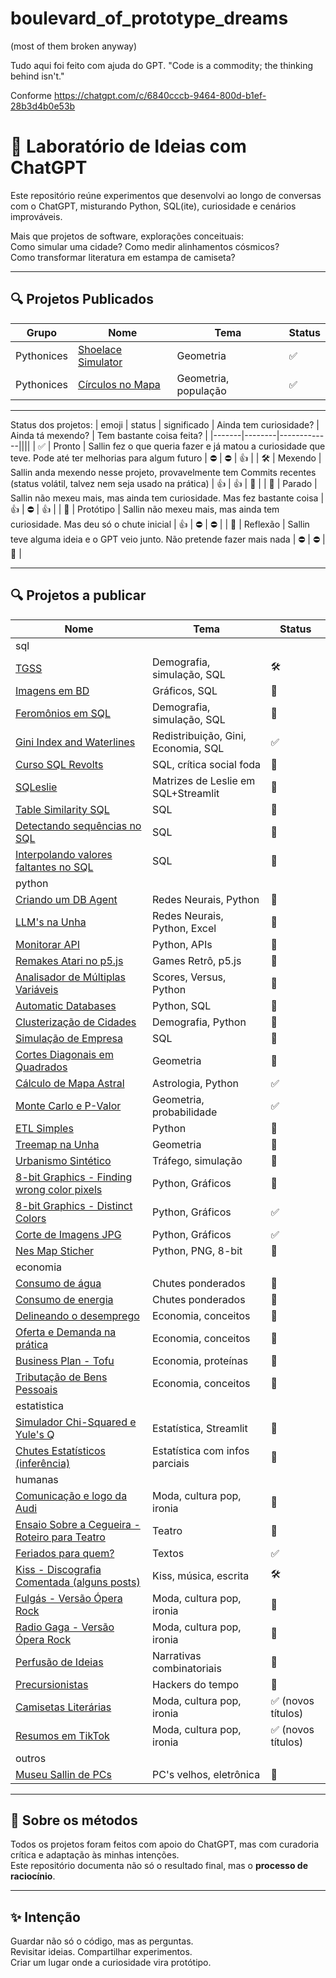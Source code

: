 # boulevard_of_prototype_dreams
(most of them broken anyway)

Tudo aqui foi feito com ajuda do GPT.
"Code is a commodity; the thinking behind isn't."

Conforme https://chatgpt.com/c/6840cccb-9464-800d-b1ef-28b3d4b0e53b

# 🧪 Laboratório de Ideias com ChatGPT

Este repositório reúne experimentos que desenvolvi ao longo de conversas com o ChatGPT, misturando Python, SQL(ite), curiosidade e cenários improváveis.

Mais que projetos de software, explorações conceituais:  
Como simular uma cidade? Como medir alinhamentos cósmicos?  
Como transformar literatura em estampa de camiseta?

---

## 🔍 Projetos Publicados

| Grupo | Nome | Tema | Status |
|-------|------|------|--------|
| Pythonices | [Shoelace Simulator](./python/shoelace-simulator) | Geometria | ✅ |
| Pythonices | [Círculos no Mapa](./python/map-circles) | Geometria, população | ✅ |

---

Status dos projetos:
| emoji | status | significado | Ainda tem curiosidade? | Ainda tá mexendo? | Tem bastante coisa feita? |
|-------|--------|-------------||||
| ✅ | Pronto | Sallin fez o que queria fazer e já matou a curiosidade que teve. Pode até ter melhorias para algum futuro | ⛔ | ⛔ | 👍 |
| 🛠️ | Mexendo | Sallin anda mexendo nesse projeto, provavelmente tem Commits recentes (status volátil, talvez nem seja usado na prática) | 👍 | 👍 | 🤷 |
| 👕 | Parado | Sallin não mexeu mais, mas ainda tem curiosidade. Mas fez bastante coisa | 👍 | ⛔ | 👍 |
| 🧪 | Protótipo | Sallin não mexeu mais, mas ainda tem curiosidade. Mas deu só o chute inicial | 👍 | ⛔ | ⛔ |
| 🧠 | Reflexão | Sallin teve alguma ideia e o GPT veio junto. Não pretende fazer mais nada | ⛔ | ⛔ | 🤷 |

---

## 🔍 Projetos a publicar

| Nome | Tema | Status |
|------|------|--------|
|sql||
| [TGSS](./sql/tgss) | Demografia, simulação, SQL | 🛠️ |
| [Imagens em BD](./sql/db-image) | Gráficos, SQL | 🧪 |
| [Feromônios em SQL](./sql/feromonios-sql) | Demografia, simulação, SQL | 🧠 |
| [Gini Index and Waterlines](./sql/gini-waterline) | Redistribuição, Gini, Economia, SQL | ✅ |
| [Curso SQL Revolts](./sql/sql-revolts) | SQL, crítica social foda | 👕 | 
| [SQLeslie](./sql/sqleslie) | Matrizes de Leslie em SQL+Streamlit | 🧪 |
| [Table Similarity SQL](./sql/table-similarity) | SQL | 👕 |
| [Detectando sequências no SQL](./sql/sequence-detection-sql) | SQL | 👕 |
| [Interpolando valores faltantes no SQL](./sql/value-interpolation-sql) | SQL | 👕 |
|python||
| [Criando um DB Agent](./python/ia/criando-db-agent) | Redes Neurais, Python | 👕 |
| [LLM's na Unha](./python/ia/llms-na-unha) | Redes Neurais, Python, Excel | 👕 |
| [Monitorar API](./python/api-monitor) | Python, APIs | 🧪 |
| [Remakes Atari no p5.js](./python/atari-p5js) | Games Retrô, p5.js | 👕 |
| [Analisador de Múltiplas Variáveis](./python/multiple-variable-analyzer) | Scores, Versus, Python | 🧪 |
| [Automatic Databases](./python/automatic-databases) | Python, SQL | 👕 |
| [Clusterização de Cidades](./python/city-clustering) | Demografia, Python | 🧪 |
| [Simulação de Empresa](./python/corporation-simulation) | SQL | 🧪 |
| [Cortes Diagonais em Quadrados](./python/cortes-diagonais-quadrados) | Geometria | 🧪 |
| [Cálculo de Mapa Astral](./python/mapa-astral) | Astrologia, Python | ✅ |
| [Monte Carlo e P-Valor](./python/monte-carlo-alinhamentos) | Geometria, probabilidade | ✅ |
| [ETL Simples](./python/simple-etl) | Python | 🧪 |
| [Treemap na Unha](./python/treemap-na-unha) | Geometria | 🧪 |
| [Urbanismo Sintético](./python/urbanismo-sintetico) | Tráfego, simulação | 🧪 |
| [8-bit Graphics - Finding wrong color pixels](./python/nes-map-stitcher/8bit-graphics-tools-pixels) | Python, Gráficos | 🧪 |
| [8-bit Graphics - Distinct Colors](./python/nes-map-stitcher/8bit-graphics-tools-distinct) | Python, Gráficos | ✅ |
| [Corte de Imagens JPG](./python/nes-map-stitcher/8bit-graphics-tools-cuts) | Python, Gráficos | ✅ |
| [Nes Map Sticher](./python/nes-map-stitcher) | Python, PNG, 8-bit | 🧪 |
|economia||
| [Consumo de água](./economia/consumo-agua) | Chutes ponderados | 🧠 |
| [Consumo de energia](./economia/consumo-energia) | Chutes ponderados | 🧠 |
| [Delineando o desemprego](./economia/desemprego-conceitos) | Economia, conceitos | 🧠 |
| [Oferta e Demanda na prática](./economia/oferta-demanda-pratica) | Economia, conceitos | 🧠 |
| [Business Plan - Tofu](./economia/tofu-master) | Economia, proteínas | 🧠 |
| [Tributação de Bens Pessoais](./economia/tributacao-bens-pessoais) | Economia, conceitos | 🧠 |
|estatistica||
| [Simulador Chi-Squared e Yule's Q](./estatistica/chi-squared-yules-q) | Estatística, Streamlit | 👕 |
| [Chutes Estatísticos (inferência)](./estatistica/chutes-estatisticos) | Estatística com infos parciais | 👕 |
|humanas||
| [Comunicação e logo da Audi](./humanas/comunicacao-audi) | Moda, cultura pop, ironia | 🧠 |
| [Ensaio Sobre a Cegueira - Roteiro para Teatro](./humanas/ensaio-sobre-cegueira) | Teatro | 👕 |
| [Feriados para quem?](./humanas/feriados-pra-quem) | Textos | ✅ |
| [Kiss - Discografia Comentada (alguns posts)](./humanas/kiss-discografia) | Kiss, música, escrita | 🛠️ |
| [Fulgás - Versão Ópera Rock](./humanas/opera-rock-fulgas) | Moda, cultura pop, ironia | 👕 |
| [Radio Gaga - Versão Ópera Rock](./humanas/opera-rock-radio-gaga) | Moda, cultura pop, ironia | 👕 |
| [Perfusão de Ideias](./humanas/perfusao-de-ideias) | Narrativas combinatoriais | 🧪 |
| [Precursionistas](./humanas/precursionistas) | Hackers do tempo | 🧪 |
| [Camisetas Literárias](./humanas/thisrts-literarias) | Moda, cultura pop, ironia | ✅ (novos títulos) |
| [Resumos em TikTok](./humanas/tiktok-literature) | Moda, cultura pop, ironia | ✅ (novos títulos) |
|outros||
| [Museu Sallin de PCs](./outros/museu-sallin-pcs) | PC's velhos, eletrônica | 👕 |

---

## 🤖 Sobre os métodos

Todos os projetos foram feitos com apoio do ChatGPT, mas com curadoria crítica e adaptação às minhas intenções.  
Este repositório documenta não só o resultado final, mas o **processo de raciocínio**.

---

## ✨ Intenção

Guardar não só o código, mas as perguntas.  
Revisitar ideias. Compartilhar experimentos.  
Criar um lugar onde a curiosidade vira protótipo.
